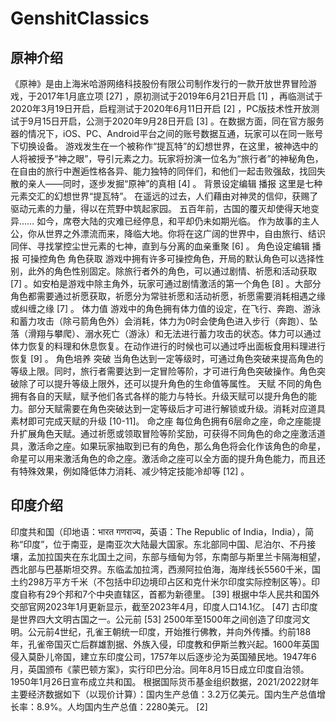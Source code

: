 # GenshitClassics
## 原神介绍
《原神》是由上海米哈游网络科技股份有限公司制作发行的一款开放世界冒险游戏，于2017年1月底立项 [27] ，原初测试于2019年6月21日开启 [1] ，再临测试于2020年3月19日开启，启程测试于2020年6月11日开启 [2] ，PC版技术性开放测试于9月15日开启，公测于2020年9月28日开启 [3] 。在数据方面，同在官方服务器的情况下，iOS、PC、Android平台之间的账号数据互通，玩家可以在同一账号下切换设备。
游戏发生在一个被称作“提瓦特”的幻想世界，在这里，被神选中的人将被授予“神之眼”，导引元素之力。玩家将扮演一位名为“旅行者”的神秘角色，在自由的旅行中邂逅性格各异、能力独特的同伴们，和他们一起击败强敌，找回失散的亲人——同时，逐步发掘“原神”的真相 [4] 。
背景设定编辑 播报
这里是七种元素交汇的幻想世界“提瓦特”。
在遥远的过去，人们藉由对神灵的信仰，获赐了驱动元素的力量，得以在荒野中筑起家园。
五百年前，古国的覆灭却使得天地变异……
如今，席卷大陆的灾难已经停息，和平却仍未如期光临。
作为故事的主人公，你从世界之外漂流而来，降临大地。你将在这广阔的世界中，自由旅行、结识同伴、寻找掌控尘世元素的七神，直到与分离的血亲重聚 [6] 。
角色设定编辑 播报
可操控角色
角色获取
游戏中拥有许多可操控角色，开局的默认角色可以选择性别，此外的角色性别固定。除旅行者外的角色，可以通过剧情、祈愿和活动获取 [7] 。如安柏是游戏中除主角外，玩家可通过剧情激活的第一个角色 [8] 。大部分角色都需要通过祈愿获取，祈愿分为常驻祈愿和活动祈愿，祈愿需要消耗相遇之缘或纠缠之缘 [7] 。
体力值
游戏中的角色拥有体力值的设定，在飞行、奔跑、游泳和蓄力攻击（除弓箭角色外）会消耗，体力为0时会使角色进入步行（奔跑）、坠落（滑翔与攀爬）、溺水死亡（游泳）和无法进行蓄力攻击的状态。体力可以通过体力恢复的料理和休息恢复。在动作进行的时候也可以通过呼出面板食用料理进行恢复 [9] 。
角色培养
突破
当角色达到一定等级时，可通过角色突破来提高角色的等级上限。同时，旅行者需要达到一定冒险等阶，才可进行角色突破操作。角色突破除了可以提升等级上限外，还可以提升角色的生命值等属性。
天赋
不同的角色拥有各自的天赋，赋予他们各式各样的能力与特长。升级天赋可以提升角色的能力。部分天赋需要在角色突破达到一定等级后才可进行解锁或升级。消耗对应道具素材即可完成天赋的升级 [10-11]。
命之座
每位角色拥有6层命之座，命之座能提升扩展角色天赋。通过祈愿或领取冒险等阶奖励，可获得不同角色的命之座激活道具，激活命之座。如果玩家抽取到已有的角色，那么角色将会化作该角色的命星，命星可以用来激活角色的命之座。激活命之座可以全方面的提升角色能力，而且还有特殊效果，例如降低体力消耗、减少特定技能冷却等 [12] 。
## 印度介绍
印度共和国（印地语：भारत गणराज्य，英语：The Republic of India，India），简称“印度”，位于南亚，是南亚次大陆最大国家。东北部同中国、尼泊尔、不丹接壤，孟加拉国夹在东北国土之间，东部与缅甸为邻，东南部与斯里兰卡隔海相望，西北部与巴基斯坦交界。东临孟加拉湾，西濒阿拉伯海，海岸线长5560千米，国土约298万平方千米（不包括中印边境印占区和克什米尔印度实际控制区等）。印度自称有29个邦和7个中央直辖区，首都为新德里。 [39] 根据中华人民共和国外交部官网2023年1月更新显示，截至2023年4月，印度人口14.1亿。 [47]
古印度是世界四大文明古国之一。公元前 [53] 2500年至1500年之间创造了印度河文明。公元前4世纪，孔雀王朝统一印度，开始推行佛教，并向外传播。约前188年，孔雀帝国灭亡后群雄割据、外族入侵，印度教和伊斯兰教兴起。1600年英国侵入莫卧儿帝国，建立东印度公司，1757年以后逐步沦为英国殖民地。1947年6月，英国颁布《蒙巴顿方案》，实行印巴分治。同年8月15日成立印度自治领。1950年1月26日宣布成立共和国。
根据国际货币基金组织数据，2021/2022财年主要经济数据如下（以现价计算）：国内生产总值：3.2万亿美元。国内生产总值增长率：8.9%。人均国内生产总值：2280美元。 [2]
